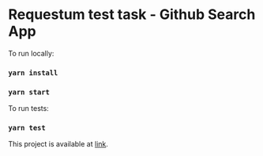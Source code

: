 # Requestum test task - Github Search App

To run locally:
### `yarn install`
### `yarn start`

To run tests:
### `yarn test`

This project is available at [link](https://link).
